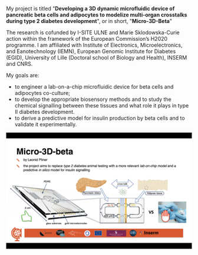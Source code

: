 My project is titled "**Developing a 3D dynamic microfluidic device of pancreatic beta cells and adipocytes to modelize multi-organ crosstalks during type 2 diabetes development**", or in short, "**Micro-3D-Beta**"

The research is cofunded by I-SITE ULNE and Marie Sklodowska-Curie action within the framework of the European Commission’s H2020 programme. I am affiliated with Institute of Electronics, Microelectronics, and Eanotechnology (IEMN), European Genomic Institute for Diabetes (EGID), University of Lille (Doctoral school of Biology and Health), INSERM and CNRS.

My goals are:
- to engineer a lab-on-a-chip microfluidic device for beta cells and adipocytes co-culture;
- to develop the appropriate biosensory methods and to study the chemical signalling between these tissues and what role it plays in type II diabetes development.
- to derive a predictive model for insulin production by beta cells and to validate it experimentally.

![Summary slide](https://raw.githubusercontent.com/leonpliner/PhD/main/Leonid%20Pliner%20ABO%20slide%20image.png)

